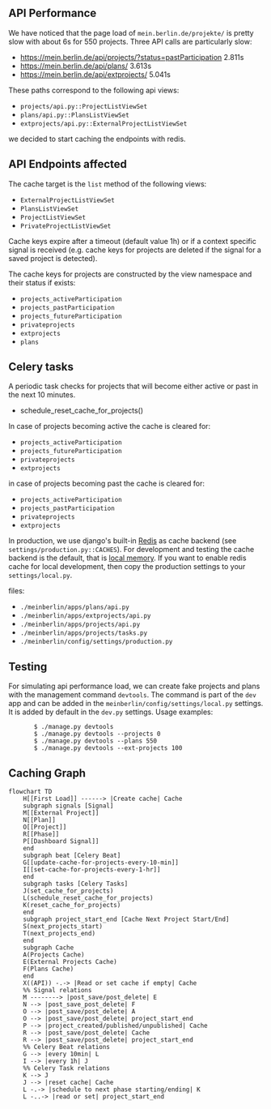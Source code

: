 ## API Performance

We have noticed that the page load of `mein.berlin.de/projekte/` is pretty slow with about 6s for 550 projects. Three API calls are particularly slow:

- https://mein.berlin.de/api/projects/?status=pastParticipation		2.811s
- https://mein.berlin.de/api/plans/					                      3.613s
- https://mein.berlin.de/api/extprojects/				                  5.041s

These paths correspond to the following api views:

- `projects/api.py::ProjectListViewSet`
- `plans/api.py::PlansListViewSet`
- `extprojects/api.py::ExternalProjectListViewSet`

we decided to start caching the endpoints with redis.

## API Endpoints affected

The cache target is the `list` method of the following views:

- `ExternalProjectListViewSet`
- `PlansListViewSet`
- `ProjectListViewSet`
- `PrivateProjectListViewSet`

Cache keys expire after a timeout (default value 1h) or if a context specific signal is received (e.g. cache keys for projects are deleted if the signal for a saved project is detected).

The cache keys for projects are constructed by the view namespace and their status if exists:
- `projects_activeParticipation`
- `projects_pastParticipation`
- `projects_futureParticipation`
- `privateprojects`
- `extprojects`
- `plans`

## Celery tasks

A periodic task checks for projects that will become either active or past in the next 10 minutes.
- schedule_reset_cache_for_projects()

In case of projects becoming active the cache is cleared for:
- `projects_activeParticipation`
- `projects_futureParticipation`
- `privateprojects`
- `extprojects`

in case of projects becoming past the cache is cleared for:
- `projects_activeParticipation`
- `projects_pastParticipation`
- `privateprojects`
- `extprojects`

In production, we use django's built-in [Redis](https://docs.djangoproject.com/en/4.2/topics/cache/#redis) as cache backend (see `settings/production.py::CACHES`). For development and testing the cache backend is the default, that is [local memory](https://docs.djangoproject.com/en/4.2/topics/cache/#local-memory-caching). If you want to enable redis cache for local development, then copy the production settings to your `settings/local.py`.

files:
- `./meinberlin/apps/plans/api.py`
- `./meinberlin/apps/extprojects/api.py`
- `./meinberlin/apps/projects/api.py`
- `./meinberlin/apps/projects/tasks.py`
- `./meinberlin/config/settings/production.py`

## Testing

For simulating api performance load, we can create fake projects and plans with the management command `devtools`. The command is part of the `dev` app and can be added in the `meinberlin/config/settings/local.py` settings. It is added by default in the `dev.py` settings.
Usage examples:
```
       $ ./manage.py devtools
       $ ./manage.py devtools --projects 0
       $ ./manage.py devtools --plans 550
       $ ./manage.py devtools --ext-projects 100
```

## Caching Graph
```mermaid
flowchart TD
    H[[First Load]] ------> |Create cache| Cache
    subgraph signals [Signal]
    M[[External Project]]
    N[[Plan]]
    O[[Project]]
    R[[Phase]]
    P[[Dashboard Signal]]
    end
    subgraph beat [Celery Beat]
    G[[update-cache-for-projects-every-10-min]]
    I[[set-cache-for-projects-every-1-hr]]
    end
    subgraph tasks [Celery Tasks]
    J(set_cache_for_projects)
    L(schedule_reset_cache_for_projects)
    K(reset_cache_for_projects)
    end
    subgraph project_start_end [Cache Next Project Start/End]
    S(next_projects_start)
    T(next_projects_end)
    end
    subgraph Cache
    A(Projects Cache)
    E(External Projects Cache)
    F(Plans Cache)
    end
    X((API)) -.-> |Read or set cache if empty| Cache
    %% Signal relations
    M --------> |post_save/post_delete| E
    N --> |post_save_post_delete| F
    O --> |post_save/post_delete| A
    O --> |post_save/post_delete| project_start_end
    P --> |project_created/published/unpublished| Cache
    R --> |post_save/post_delete| Cache
    R --> |post_save/post_delete| project_start_end
    %% Celery Beat relations
    G --> |every 10min| L
    I --> |every 1h| J
    %% Celery Task relations
    K --> J
    J --> |reset cache| Cache
    L -.-> |schedule to next phase starting/ending| K
    L -..-> |read or set| project_start_end
```
